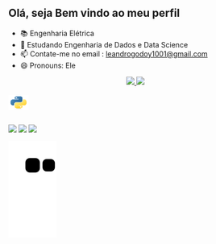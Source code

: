 ## Olá, seja Bem vindo ao meu perfil


- 📚 Engenharia Elétrica
- 🌱 Estudando Engenharia de Dados e Data Science
- 📫 Contate-me no email : leandrogodoy1001@gmail.com
- 😄 Pronouns: Ele

<div align="center">
  <a href="https://github.com/LeandroGodoy1001">
  <img height="150em" src="https://github-readme-stats.vercel.app/api?username=LeandroGodoy1001&show_icons=true&theme=dracula&include_all_commits=true&count_private=true%22/%3E">
    <img height="150em" src="https://github-readme-stats.vercel.app/api/top-langs/?username=LeandroGodoy1001&layout=compact&langs_count=7&theme=dracula"/>
</div>

</div>
<div style="display: inline_block"><br>
  <img align="center" alt="Leandro-Python" height="30" width="40" src="https://raw.githubusercontent.com/devicons/devicon/master/icons/python/python-original.svg">
</div>


##

<div> 

  <a href="https://www.instagram.com/leandrogodoy42/" target="_blank"><img src="https://img.shields.io/badge/-Instagram-%23E4405F?style=for-the-badge&logo=instagram&logoColor=white" target="_blank"></a> 
  <a href = "mailto:leandrogodoy1001@gmail.com"><img src="https://img.shields.io/badge/-Gmail-%23333?style=for-the-badge&logo=gmail&logoColor=white" target="_blank"></a>
  <a href="https://www.linkedin.com/in/leandro-godoy/" target="_blank"><img src="https://img.shields.io/badge/-LinkedIn-%230077B5?style=for-the-badge&logo=linkedin&logoColor=white" target="_blank"></a> 

  ![Snake animation](https://github.com/LeandroGodoy1001/LeandroGodoy1001/blob/output/github-contribution-grid-snake.svg)
</div>
